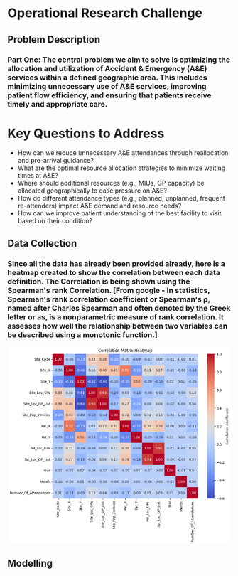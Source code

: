 # Operational Research Challenge

## Problem Description
### Part One: The central problem we aim to solve is optimizing the allocation and utilization of Accident & Emergency (A&E) services within a defined geographic area. This includes minimizing unnecessary use of A&E services, improving patient flow efficiency, and ensuring that patients receive timely and appropriate care.

# Key Questions to Address
 - How can we reduce unnecessary A&E attendances through reallocation and pre-arrival guidance?
 - What are the optimal resource allocation strategies to minimize waiting times at A&E?
 - Where should additional resources (e.g., MIUs, GP capacity) be allocated geographically to ease pressure on A&E?
 - How do different attendance types (e.g., planned, unplanned, frequent re-attenders) impact A&E demand and resource needs?
 - How can we improve patient understanding of the best facility to visit based on their condition?


## Data Collection
### Since all the data has already been provided already, here is a heatmap created to show the correlation between each data definition. The Correlation is being shown using the Spearman's rank Correlation. [From google - In statistics, Spearman's rank correlation coefficient or Spearman's ρ, named after Charles Spearman and often denoted by the Greek letter or as, is a nonparametric measure of rank correlation. It assesses how well the relationship between two variables can be described using a monotonic function.]

![Correlation Matrix](output.png)


## Modelling
###



